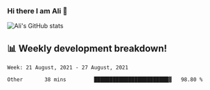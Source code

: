 ### Hi there I am Ali 👋

<!-- See https://github.com/anuraghazra/github-readme-stats -->
![Ali's GitHub stats](https://github-readme-stats.vercel.app/api?username=crunchtime-ali&show_icons=true&bg_color=20,d86b4f,875491&text_color=fff&icon_color=ddd&title_color=ddd)

## 📊 **Weekly development breakdown!**
<!--START_SECTION:waka-->
```text
Week: 21 August, 2021 - 27 August, 2021

Other       38 mins         ████████████████████████▓   98.80 % 
```
<!--END_SECTION:waka-->
